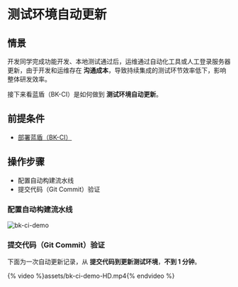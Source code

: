 # 测试环境自动更新

## 情景

开发同学完成功能开发、本地测试通过后，运维通过自动化工具或人工登录服务器更新，由于开发和运维存在 **沟通成本**，导致持续集成的测试环节效率低下，影响整体研发效率。

接下来看蓝盾（BK-CI）是如何做到 **测试环境自动更新**。

## 前提条件

- [部署蓝盾（BK-CI）](../../部署指南/产品白皮书/增强包安装/部署安装/CI-V2.md)

## 操作步骤

- 配置自动构建流水线
- 提交代码（Git Commit）验证

### 配置自动构建流水线

![bk-ci-demo](assets/bk-ci-demo.png)

### 提交代码（Git Commit）验证

下面为一次自动更新记录，从 **提交代码到更新测试环境**，**不到 1 分钟**。

{% video %}assets/bk-ci-demo-HD.mp4{% endvideo %}
